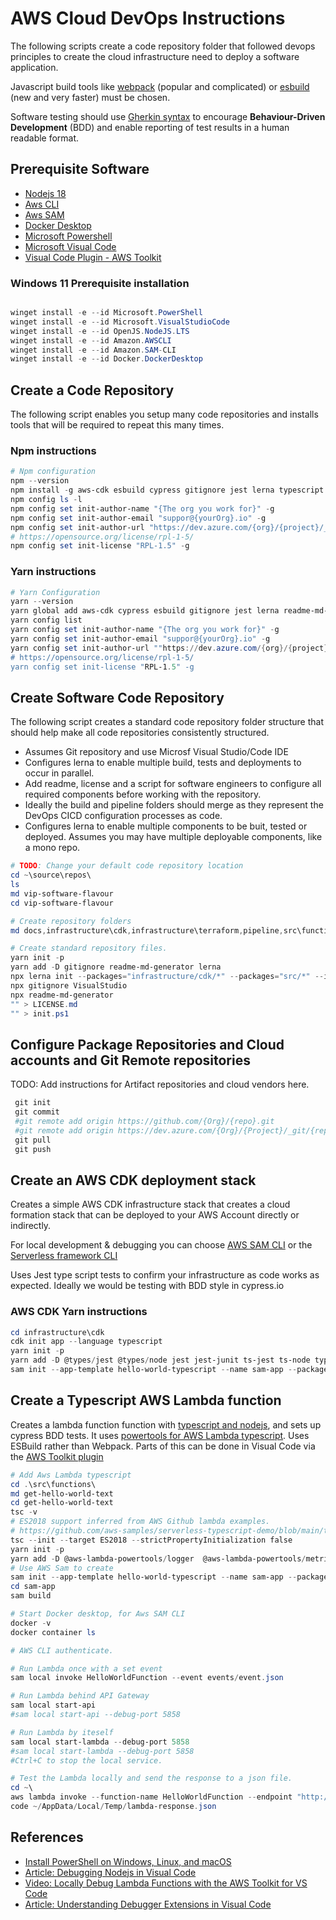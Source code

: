 
# AWS Cloud DevOps Instructions

The following scripts create a code repository folder that followed devops principles to create the cloud infrastructure need to deploy a software application.

Javascript build tools like [webpack](https://webpack.js.org/guides/getting-started/) (popular and complicated) or [esbuild](https://esbuild.github.io/getting-started/#install-esbuild) (new and very faster) must be chosen.

Software testing should use [Gherkin syntax](https://cucumber.io/docs/gherkin/reference/) to encourage **Behaviour-Driven Development** (BDD) and enable reporting of test results in a human readable format.

## Prerequisite Software

- [Nodejs 18](https://nodejs.org/en/download)
- [Aws CLI](https://docs.aws.amazon.com/cli/latest/userguide/getting-started-install.html)
- [Aws SAM](https://docs.aws.amazon.com/cli/latest/userguide/getting-started-install.html)
- [Docker Desktop](https://www.docker.com/products/docker-desktop/)
- [Microsoft Powershell](https://learn.microsoft.com/en-us/powershell/scripting/install/installing-powershell)
- [Microsoft Visual Code](https://code.visualstudio.com/download)
- [Visual Code Plugin - AWS Toolkit](https://marketplace.visualstudio.com/items?itemName=AmazonWebServices.aws-toolkit-vscode)

### Windows 11 Prerequisite installation

```Powershell

winget install -e --id Microsoft.PowerShell
winget install -e --id Microsoft.VisualStudioCode
winget install -e --id OpenJS.NodeJS.LTS
winget install -e --id Amazon.AWSCLI
winget install -e --id Amazon.SAM-CLI
winget install -e --id Docker.DockerDesktop
```

## Create a Code Repository

The following script enables you setup many code repositories and installs tools that will be required to repeat this many times.

### Npm instructions

``` Powershell
# Npm configuration
npm --version
npm install -g aws-cdk esbuild cypress gitignore jest lerna typescript webpack webpack-cli yarn 
npm config ls -l
npm config set init-author-name "{The org you work for}" -g 
npm config set init-author-email "suppor@{yourOrg}.io" -g 
npm config set init-author-url "https://dev.azure.com/{org}/{project}/_git/" -g 
# https://opensource.org/license/rpl-1-5/
npm config set init-license "RPL-1.5" -g 
```

### Yarn instructions

```Powershell
# Yarn Configuration
yarn --version
yarn global add aws-cdk cypress esbuild gitignore jest lerna readme-md-generator typescript webpack webpack-cli
yarn config list
yarn config set init-author-name "{The org you work for}" -g 
yarn config set init-author-email "suppor@{yourOrg}.io" -g
yarn config set init-author-url ""https://dev.azure.com/{org}/{project}/_git/" -g
# https://opensource.org/license/rpl-1-5/
yarn config set init-license "RPL-1.5" -g
```

## Create Software Code Repository

The following script creates a standard code repository folder structure that should help make all code repositories consistently structured.

- Assumes Git repository and use Microsf Visual Studio/Code IDE
- Configures lerna to enable multiple build, tests and deployments to occur in parallel.
- Add readme, license and a script for software engineers to configure all required components before working with the repository.
- Ideally the build and pipeline folders should merge as they represent the DevOps CICD configuration processes as code.
- Configures lerna to enable multiple components to be buit, tested or deployed. Assumes you may have multiple deployable components, like a mono repo.

```Powershell
# TODO: Change your default code repository location
cd ~\source\repos\
ls
md vip-software-flavour
cd vip-software-flavour

# Create repository folders
md docs,infrastructure\cdk,infrastructure\terraform,pipeline,src\functions,src\website,src\endpoint,src\api

# Create standard repository files.
yarn init -p
yarn add -D gitignore readme-md-generator lerna 
npx lerna init --packages="infrastructure/cdk/*" --packages="src/*" --independent
npx gitignore VisualStudio
npx readme-md-generator
"" > LICENSE.md
"" > init.ps1
```

## Configure Package Repositories and Cloud accounts and Git Remote repositories

TODO: Add instructions for Artifact repositories and cloud vendors here.

```Powershell
 git init
 git commit
 #git remote add origin https://github.com/{Org}/{repo}.git
 #git remote add origin https://dev.azure.com/{Org}/{Project}/_git/{repo}
 git pull
 git push
 ```

## Create an AWS CDK deployment stack

Creates a simple AWS CDK infrastructure stack that creates a cloud formation stack that can be deployed to your AWS Account directly or indirectly.

For local development & debugging you can choose [AWS SAM CLI](https://docs.aws.amazon.com/serverless-application-model/latest/developerguide/serverless-getting-started-hello-world.html) or the [Serverless framework CLI](https://www.serverless.com/console/docs)

Uses Jest type script tests to confirm your infrastructure as code works as expected. Ideally we would be testing with BDD style in cypress.io

### AWS CDK Yarn instructions

```Powershell
cd infrastructure\cdk
cdk init app --language typescript
yarn init -p
yarn add -D @types/jest @types/node jest jest-junit ts-jest ts-node typescript
sam init --app-template hello-world-typescript --name sam-app --package-type Zip --runtime nodejs18.x

```

## Create a Typescript AWS Lambda function

Creates a lambda function function with [typescript and nodejs](https://docs.aws.amazon.com/lambda/latest/dg/lambda-nodejs.html#designate-es-module), and sets up cypress BDD tests. It uses [powertools for AWS Lambda typescript](https://docs.powertools.aws.dev/lambda/typescript/latest/). Uses ESBuild rather than Webpack. Parts of this can be done in Visual Code via the [AWS Toolkit plugin](https://marketplace.visualstudio.com/items?itemName=AmazonWebServices.aws-toolkit-vscode)

```Powershell
# Add Aws Lambda typescript
cd .\src\functions\
md get-hello-world-text
cd get-hello-world-text
tsc -v
# ES2018 support inferred from AWS Github lambda examples. 
# https://github.com/aws-samples/serverless-typescript-demo/blob/main/tsconfig.json
tsc --init --target ES2018 --strictPropertyInitialization false
yarn init -p
yarn add -D @aws-lambda-powertools/logger  @aws-lambda-powertools/metrics @aws-lambda-powertools/tracer @aws-sdk/client-lambda @types/aws-lambda @types/node aws-cdk esbuild
# Use AWS Sam to create 
sam init --app-template hello-world-typescript --name sam-app --package-type Zip --runtime nodejs18.x
cd sam-app
sam build

# Start Docker desktop, for Aws SAM CLI
docker -v
docker container ls

# AWS CLI authenticate.

# Run Lambda once with a set event
sam local invoke HelloWorldFunction --event events/event.json

# Run Lambda behind API Gateway 
sam local start-api
#sam local start-api --debug-port 5858

# Run Lambda by iteself
sam local start-lambda --debug-port 5858
#sam local start-lambda --debug-port 5858
#Ctrl+C to stop the local service.

# Test the Lambda locally and send the response to a json file.
cd ~\
aws lambda invoke --function-name HelloWorldFunction --endpoint "http://127.0.0.1:3001" AppData/Local/Temp/lambda-response.json
code ~/AppData/Local/Temp/lambda-response.json
```

## References

- [Install PowerShell on Windows, Linux, and macOS](https://learn.microsoft.com/en-us/powershell/scripting/install/installing-powershell?view=powershell-7.3)
- [Article: Debugging Nodejs in Visual Code](https://dakshika.medium.com/remote-debug-node-js-application-using-visual-studio-code-dc0fa0b4dec4)
- [Video: Locally Debug Lambda Functions with the AWS Toolkit for VS Code](https://www.youtube.com/watch?v=FINV-VmCXms)
- [Article: Understanding Debugger Extensions in Visual Code](https://code.visualstudio.com/api/extension-guides/debugger-extension#anatomy-of-the-package.json-of-a-debugger-extension)
